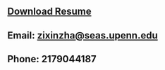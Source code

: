 ## [Download Resume](https://drive.google.com/file/d/1KK-pOhq6ePoUUadMnGTmURZFGAdivX1J/view?usp=sharing)

## Email: zixinzha@seas.upenn.edu

## Phone: 2179044187
